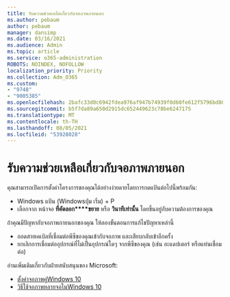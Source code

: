 ```yaml
---
title: รับความช่วยเหลือเกี่ยวกับจอภาพภายนอก
ms.author: pebaum
author: pebaum
manager: dansimp
ms.date: 03/16/2021
ms.audience: Admin
ms.topic: article
ms.service: o365-administration
ROBOTS: NOINDEX, NOFOLLOW
localization_priority: Priority
ms.collection: Adm_O365
ms.custom:
- "9748"
- "9005385"
ms.openlocfilehash: 2bafc33d0c6942fdea976af947b74939f0d60fe612f5796bd80e2ed8fce8b2e1
ms.sourcegitcommit: b5f7da89a650d2915dc652449623c78be6247175
ms.translationtype: MT
ms.contentlocale: th-TH
ms.lasthandoff: 08/05/2021
ms.locfileid: "53928028"
---
```

# <a name="get-help-with-external-monitors"></a>รับความช่วยเหลือเกี่ยวกับจอภาพภายนอก

คุณสามารถเปิดการตั้งค่าโครงการของคุณได้อย่างง่ายดายโดยการกดแป้นต่อไปนี้พร้อมกัน:

- Windows แป้น (Windowsปุ่ม เริ่ม) + P
- เลือกจาก หน้าจอ **ที่คัดลอก****ขยาย** หรือ **วินาทีเท่านั้น** โดยขึ้นอยู่กับความต้องการของคุณ

ถ้าคุณมีปัญหากับจอภาพภายนอกของคุณ ให้ลองขั้นตอนการแก้ไขปัญหาเหล่านี้

- ถอดสายเคเบิลที่เชื่อมต่อพีซีของคุณเข้ากับจอภาพ และเสียบกลับเข้าอีกครั้ง
- ยกเลิกการเชื่อมต่ออุปกรณ์ที่ไม่เป็นอุปกรณ์ใดๆ จากพีซีของคุณ (เช่น อะแดปเตอร์ หรือแท่นเชื่อมต่อ)

อ่านเพิ่มเติมเกี่ยวกับฝ่ายสนับสนุนของ Microsoft:

- [ตั้งค่าจอภาพคู่Windows 10](https://support.microsoft.com/windows/set-up-dual-monitors-on-windows-10-3d5c15dc-cc63-d850-aeb6-b41778147554)
- [วิธีใช้จอภาพหลายจอในWindows 10](https://support.microsoft.com/windows/how-to-use-multiple-monitors-in-windows-10-329c6962-5a4d-b481-7baa-bec9671f728a)


